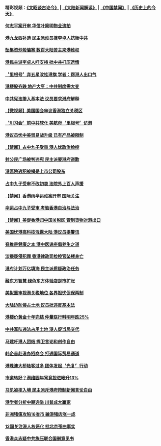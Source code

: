 #### 精彩视频：[《文昭谈古论今》](https://github.com/gfw-breaker/wenzhao/blob/master/README.md?t=11261831) | [《大陆新闻解读》](https://github.com/gfw-breaker/ntdtv-comedy/blob/master/README.md?t=11261831) | [《中国禁闻》](https://github.com/gfw-breaker/ntdtv-news/blob/master/README.md?t=11261831) | [《历史上的今天》](https://github.com/gfw-breaker/today-in-history/blob/master/README.md?t=11261831) 

#### [何志平案开审 华信叶简明物业流拍](../pages/news205/a1400833.md?t=11261831) 

#### [港九龙西补选 民主派动员撑李卓人抗衡中共](../pages/news205/a1400746.md?t=11261831) 

#### [坠集资炒股骗案 数百大陆苦主来港维权](../pages/news205/a1400759.md?t=11261831) 

#### [港民主派李卓人吁支持 批中共打压选情](../pages/news205/a1400566.md?t=11261831) 

#### [〝里根号〞弃五星改挂港旗 学者：帮港人出口气](../pages/news205/a1400563.md?t=11261831) 

#### [港楼股齐跌 地产大亨：中共制度需大变](../pages/news205/a1400522.md?t=11261831) 

#### [中共宪法掺入基本法 议员要求港府解释](../pages/news205/a1400428.md?t=11261831) 

#### [【微视频】美国国会审议香港独立关税区](../pages/news205/a1400276.md?t=11261831) 

#### [〝川习会〞前中共软化 美航母〝里根号〞访港](../pages/news205/a1400272.md?t=11261831) 

#### [港议员忧中美贸易战升级 已有产品被限制](../pages/news205/a1400277.md?t=11261831) 

#### [【禁闻】占中九子受审 港人忧政治检控](../pages/news205/a1400130.md?t=11261831) 

#### [封公民广场被判违宪 民主派要港府道歉](../pages/news205/a1400129.md?t=11261831) 

#### [港医院逃犯被揭是上市公司股东](../pages/news205/a1400103.md?t=11261831) 

#### [占中九子受审不改初衷 法院外上百人声援](../pages/news205/a1399956.md?t=11261831) 

#### [【禁闻】香港雨伞运动案开审 国际关注](../pages/news205/a1399991.md?t=11261831) 

#### [伞运占中九子受审 考验香港自治与法治](../pages/news205/a1399973.md?t=11261831) 

#### [【禁闻】美促香港归中国关税区 管制货物对港出口](../pages/news205/a1399861.md?t=11261831) 

#### [美国忧港高科技洩露大陆 港议员提警讯](../pages/news205/a1399858.md?t=11261831) 

#### [脊椎是健康之本 港中医讲座倡养生之道](../pages/news205/a1399855.md?t=11261831) 

#### [涉猥亵侵犯罪 香港律政司检控官坠楼身亡](../pages/news205/a1399724.md?t=11261831) 

#### [港府计划万亿填海 民主派质疑政治任务](../pages/news205/a1399639.md?t=11261831) 

#### [融东方智慧 绿色东方体验店逆市扩张](../pages/news205/a1399611.md?t=11261831) 

#### [美拟重审视港关税地位 各界担忧促保两制](../pages/news205/a1399503.md?t=11261831) 

#### [大陆边防侵占土地 议员批违反基本法](../pages/news205/a1399365.md?t=11261831) 

#### [港楼价黄金十年完结 仲量联行料明年跌25%](../pages/news205/a1399337.md?t=11261831) 

#### [中共军队违法占用土地 港人促当局交代](../pages/news205/a1399200.md?t=11261831) 

#### [马建吁港人团结 捍卫言论和创作自由](../pages/news205/a1399160.md?t=11261831) 

#### [韩企首赴港办招商会 打通国际贸易通道](../pages/news205/a1399063.md?t=11261831) 

#### [港珠澳大桥陆客过多 团体发起〝光复〞行动](../pages/news205/a1398947.md?t=11261831) 

#### [市道转好？港维园年宵竞投进帐升13%](../pages/news205/a1398859.md?t=11261831) 

#### [马凯被拒入境 民主派斥港府箝制新闻言论自由](../pages/news205/a1398738.md?t=11261831) 

#### [港学者分析中期选举 川普成大赢家](../pages/news205/a1398594.md?t=11261831) 

#### [非洲猪瘟攻陷16省市 输港猪肉涨一成](../pages/news205/a1398584.md?t=11261831) 

#### [12国关注港人权恶化 批北京歪曲事实](../pages/news205/a1398457.md?t=11261831) 

#### [香港众志疑中共施压联合国删意见书](../pages/news205/a1398312.md?t=11261831) 


